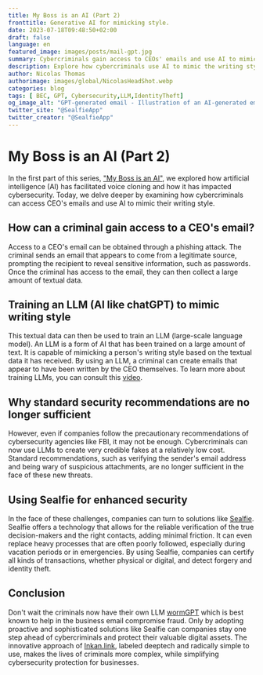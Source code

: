 ```yaml
---
title: My Boss is an AI (Part 2)
fronttitle: Generative AI for mimicking style.
date: 2023-07-18T09:48:50+02:00
draft: false
language: en
featured_image: images/posts/mail-gpt.jpg
summary: Cybercriminals gain access to CEOs' emails and use AI to mimic their writing style for free. Standard security recommendations advise caution and looking for anomalies, such as spelling mistakes or language errors. It's easy to see why these recommendations are no longer sufficient. Criminals can create convincing forgeries, even with dedicated AI like fakeGPT. Sealfie supports the most targeted individuals by providing peace of mind during crucial financial transactions.
description: Explore how cybercriminals use AI to mimic the writing style of CEOs and why standard security recommendations are no longer sufficient. Discover how Sealfie can help detect forgery and identity theft. Read "My Boss is an AI (Part 2)" to learn more about these cybersecurity threats and how to combat them.
author: Nicolas Thomas
authorimage: images/global/NicolasHeadShot.webp
categories: blog
tags: [ BEC, GPT, Cybersecurity,LLM,IdentityTheft]
og_image_alt: "GPT-generated email - Illustration of an AI-generated email used in CEO fraud schemes"
twitter_site: "@SealfieApp"
twitter_creator: "@SealfieApp"
---
```

# My Boss is an AI (Part 2)

In the first part of this series, ["My Boss is an AI"](https://inkan.link/en/posts/blog-my-boss-is-an-ai/), we explored how artificial intelligence (AI) has facilitated voice cloning and how it has impacted cybersecurity. Today, we delve deeper by examining how cybercriminals can access CEO's emails and use AI to mimic their writing style.

## How can a criminal gain access to a CEO's email?

Access to a CEO's email can be obtained through a phishing attack. The criminal sends an email that appears to come from a legitimate source, prompting the recipient to reveal sensitive information, such as passwords. Once the criminal has access to the email, they can then collect a large amount of textual data.

## Training an LLM (AI like chatGPT) to mimic writing style

This textual data can then be used to train an LLM (large-scale language model). An LLM is a form of AI that has been trained on a large amount of text. It is capable of mimicking a person's writing style based on the textual data it has received. By using an LLM, a criminal can create emails that appear to have been written by the CEO themselves. To learn more about training LLMs, you can consult this [video](https://www.youtube.com/watch?v=aBNcbyakt1w).

## Why standard security recommendations are no longer sufficient

However, even if companies follow the precautionary recommendations of cybersecurity agencies like FBI, it may not be enough. Cybercriminals can now use LLMs to create very credible fakes at a relatively low cost. Standard recommendations, such as verifying the sender's email address and being wary of suspicious attachments, are no longer sufficient in the face of these new threats.

## Using Sealfie for enhanced security

In the face of these challenges, companies can turn to solutions like [Sealfie](https://sealf.ie/en). Sealfie offers a technology that allows for the reliable verification of the true decision-makers and the right contacts, adding minimal friction. It can even replace heavy processes that are often poorly followed, especially during vacation periods or in emergencies. By using Sealfie, companies can certify all kinds of transactions, whether physical or digital, and detect forgery and identity theft.

## Conclusion

Don't wait the criminals now have their own LLM [wormGPT](https://thehackernews.com/2023/07/wormgpt-new-ai-tool-allows.html) which is best known to help in the business email compromise fraud.
Only by adopting proactive and sophisticated solutions like Sealfie can companies stay one step ahead of cybercriminals and protect their valuable digital assets. The innovative approach of [Inkan.link](https://inkan.link/en/posts/blog-my-boss-is-an-ai/), labeled deeptech and radically simple to use, makes the lives of criminals more complex, while simplifying cybersecurity protection for businesses.
